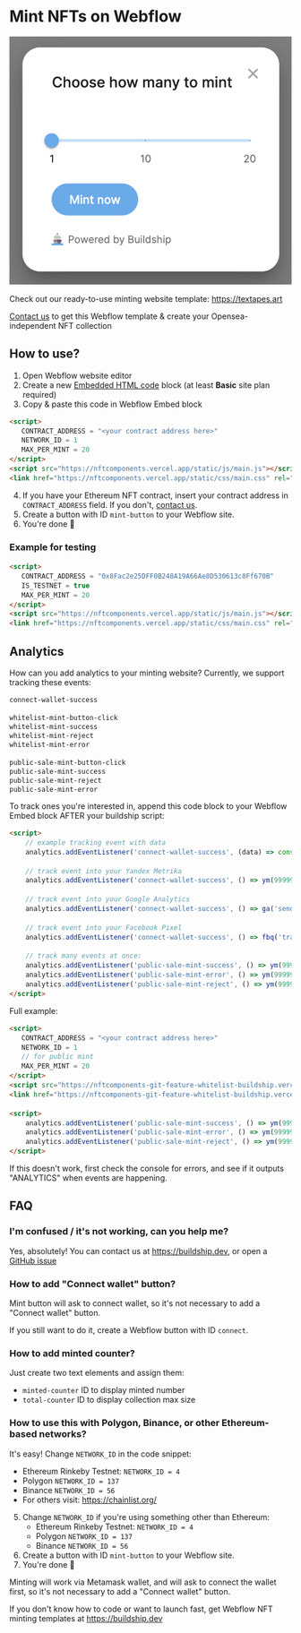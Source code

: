 # Mint NFTs on Webflow

![Mint widget](public/images/screenshot.png)

Check out our ready-to-use minting website template: https://textapes.art

[Contact us](https://buildship.dev) to get this Webflow template & create your Opensea-independent NFT collection

## How to use?
1. Open Webflow website editor
2. Create a new [Embedded HTML code](https://university.webflow.com/lesson/custom-code-embed) block (at least **Basic** site plan required)
3. Copy & paste this code in Webflow Embed block
```html
<script>
   CONTRACT_ADDRESS = "<your contract address here>"
   NETWORK_ID = 1
   MAX_PER_MINT = 20
</script>
<script src="https://nftcomponents.vercel.app/static/js/main.js"></script>
<link href="https://nftcomponents.vercel.app/static/css/main.css" rel="stylesheet">
```
4. If you have your Ethereum NFT contract, insert your contract address in `CONTRACT_ADDRESS` field. If you don't, [contact us](https://buildship.dev).
5. Create a button with ID `mint-button` to your Webflow site.
6. You're done 🎉


### Example for testing
```html
<script>
   CONTRACT_ADDRESS = "0x8Fac2e25DFF0B248A19A66Ae8D530613c8Ff670B"
   IS_TESTNET = true
   MAX_PER_MINT = 20
</script>
<script src="https://nftcomponents.vercel.app/static/js/main.js"></script>
<link href="https://nftcomponents.vercel.app/static/css/main.css" rel="stylesheet">
```

## Analytics

How can you add analytics to your minting website? Currently, we support tracking these events:

```
connect-wallet-success

whitelist-mint-button-click
whitelist-mint-success
whitelist-mint-reject
whitelist-mint-error

public-sale-mint-button-click
public-sale-mint-success
public-sale-mint-reject
public-sale-mint-error
```

To track ones you're interested in, append this code block to your Webflow Embed block AFTER your buildship script:

```html
<script>
    // example tracking event with data
    analytics.addEventListener('connect-wallet-success', (data) => console.log('connect-wallet-success', data));

    // track event into your Yandex Metrika
    analytics.addEventListener('connect-wallet-success', () => ym(99999, 'reachGoal', 'WalletConnected'));

    // track event into your Google Analytics
    analytics.addEventListener('connect-wallet-success', () => ga('send', 'event', 'WalletConnected'));

    // track event into your Facebook Pixel
    analytics.addEventListener('connect-wallet-success', () => fbq('track', 'WalletConnected'));

    // track many events at once:
    analytics.addEventListener('public-sale-mint-success', () => ym(99999, 'reachGoal', 'MintSuccess'));
    analytics.addEventListener('public-sale-mint-error', () => ym(99999, 'reachGoal', 'MintError'));
    analytics.addEventListener('public-sale-mint-reject', () => ym(99999, 'reachGoal', 'MintReject'));
</script>
```

Full example:

```html
<script>
   CONTRACT_ADDRESS = "<your contract address here>"
   NETWORK_ID = 1
   // for public mint
   MAX_PER_MINT = 20
</script>
<script src="https://nftcomponents-git-feature-whitelist-buildship.vercel.app/static/js/main.js"></script>
<link href="https://nftcomponents-git-feature-whitelist-buildship.vercel.app/static/css/main.css" rel="stylesheet">

<script>
    analytics.addEventListener('public-sale-mint-success', () => ym(99999, 'reachGoal', 'MintSuccess'));
    analytics.addEventListener('public-sale-mint-error', () => ym(99999, 'reachGoal', 'MintError'));
    analytics.addEventListener('public-sale-mint-reject', () => ym(99999, 'reachGoal', 'MintReject'));
</script>
```

If this doesn't work, first check the console for errors, and see if it outputs "ANALYTICS" when events are happening.

## FAQ

### I'm confused / it's not working, can you help me?
Yes, absolutely! You can contact us at https://buildship.dev, or open a [GitHub issue](https://github.com/buildship-dev/webflow-nft-components/issues/new)

### How to add "Connect wallet" button?
Mint button will ask to connect wallet, so it's not necessary to add a "Connect wallet" button.

If you still want to do it, create a Webflow button with ID `connect`.

### How to add minted counter?
Just create two text elements and assign them:
- `minted-counter` ID to display minted number
- `total-counter` ID to display collection max size

### How to use this with Polygon, Binance, or other Ethereum-based networks?
It's easy! Change `NETWORK_ID` in the code snippet:

- Ethereum Rinkeby Testnet: `NETWORK_ID = 4`
- Polygon `NETWORK_ID = 137`
- Binance `NETWORK_ID = 56`
- For others visit: https://chainlist.org/
5. Change `NETWORK_ID` if you're using something other than Ethereum:
    - Ethereum Rinkeby Testnet: `NETWORK_ID = 4`
    - Polygon `NETWORK_ID = 137`
    - Binance `NETWORK_ID = 56`
6. Create a button with ID `mint-button` to your Webflow site.
7. You're done 🎉

Minting will work via Metamask wallet, and will ask to connect the wallet first, so it's not necessary to add a "Connect wallet" button.

If you don't know how to code or want to launch fast, get Webflow NFT minting templates at https://buildship.dev

